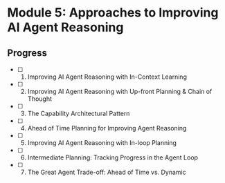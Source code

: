 # Module 5: Approaches to Improving AI Agent Reasoning

## Progress

- [ ] 01. Improving AI Agent Reasoning with In-Context Learning
- [ ] 02. Improving AI Agent Reasoning with Up-front Planning & Chain of Thought
- [ ] 03. The Capability Architectural Pattern
- [ ] 04. Ahead of Time Planning for Improving Agent Reasoning
- [ ] 05. Improving AI Agent Reasoning with In-loop Planning
- [ ] 06. Intermediate Planning: Tracking Progress in the Agent Loop
- [ ] 07. The Great Agent Trade-off: Ahead of Time vs. Dynamic
